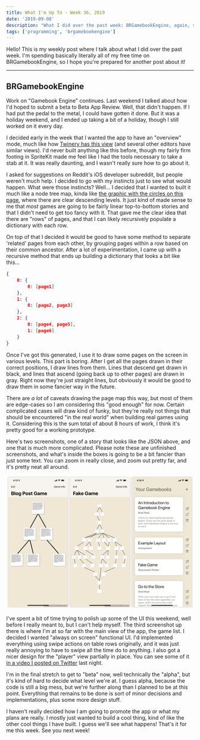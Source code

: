```yaml
---
title: What I'm Up To - Week 36, 2019
date: '2019-09-08'
description: "What I did over the past week: BRGamebookEngine, again, still!"
tags: ['programming', 'brgamebookengine']
---
```


Hello! This is my weekly post where I talk about what I did over the past week. I'm spending basically literally all of my free time on BRGamebookEngine, so I hope you're prepared for another post about it!

---

## BRGamebookEngine

Work on "Gamebook Engine" continues. Last weekend I talked about how I'd hoped to submit a beta to Beta App Review. Well, that didn't happen. If I had put the pedal to the metal, I could have gotten it done. But it was a holiday weekend, and I ended up taking a bit of a holiday, though I still worked on it every day.

I decided early in the week that I wanted the app to have an "overview" mode, much like how [Twinery has this view](https://twinery.org/homepage/img/twine1-zoomedout.png) (and several other editors have similar views). I'd never built anything like this before, though my fairly firm footing in SpriteKit made me feel like I had the tools necessary to take a stab at it. It was really daunting, and I wasn't really sure how to go about it.

I asked for suggestions on Reddit's iOS developer subreddit, but people weren't much help. I decided to go with my instincts just to see what would happen. What were those instincts? Well... I decided that I wanted to built it much like a node tree map, kinda like [the graphic with the circles on this page](http://sujitpal.blogspot.com/2006/05/java-data-structure-generic-tree.html), where there are clear descending levels. It just kind of made sense to me that *most* games are going to be fairly linear top-to-bottom stories and that I didn't need to get too fancy with it. That gave me the clear idea that there are "rows" of pages, and that I can likely recursively populate a dictionary with each row.

On top of that I decided it would be good to have some method to separate 'related' pages from each other, by grouping pages within a row based on their common ancestor. After a lot of experimentation, I came up with a recursive method that ends up building a dictionary that looks a bit like this...

```json 
{
    0: {
        0: [page1]
    },
    1: {
        0: [page2, page3]
    },
    2: {
        0: [page4, page5], 
        1: [page6]
    }
}
```

Once I've got this generated, I use it to draw some pages on the screen in various levels. This part is boring. After I get all the pages drawn in their correct positions, I draw lines from them. Lines that descend get drawn in black, and lines that ascend (going back up to other pages) are drawn in gray. Right now they're just straight lines, but obviously it would be good to draw them in some fancier way in the future.

There are *a lot* of caveats drawing the page map this way, but most of them are edge-cases so I am considering this "good enough" for now. Certain complicated cases will draw kind of funky, but they're really not things that should be encountered "in the real world" when building real games using it. Considering this is the sum total of about 8 hours of work, I think it's pretty good for a working prototype.

Here's two screenshots, one of a story that looks like the JSON above, and one that is much more complicated. Please note these are unfinished screenshots, and what's inside the boxes is going to be a bit fancier than just some text. You can zoom in really close, and zoom out pretty far, and it's pretty neat all around.

![BRGamebookEngine screenshots, showing branching game overview and main game list screen](brgamebookengine-alpha.jpg "BRGamebookEngine screenshots, showing branching game overview and main game list screen")

I've spent a bit of time trying to polish up some of the UI this weekend, well before I really meant to, but I can't help myself. The third screenshot up there is where I'm at so far with the main view of the app, the game list. I decided I wanted "always on screen" functional UI. I'd implemented everything using swipe actions on table rows originally, and it was just really annoying to have to swipe all the time do to anything. I also got a nicer design for the "player" view partially in place. You can see some of it [in a video I posted on Twitter](https://twitter.com/amiantos/status/1170503764001746944) last night.

I'm in the final stretch to get to "beta" now, well technically the "alpha", but it's kind of hard to decide what level we're at. I guess alpha, because the code is still a big mess, but we're further along than I planned to be at this point. Everything that remains to be done is sort of minor decisions and implementations, plus some more design stuff.

I haven't really decided how I am going to promote the app or what my plans are really. I mostly just wanted to build a cool thing, kind of like the other cool things I have built. I guess we'll see what happens! That's it for me this week. See you next week!

